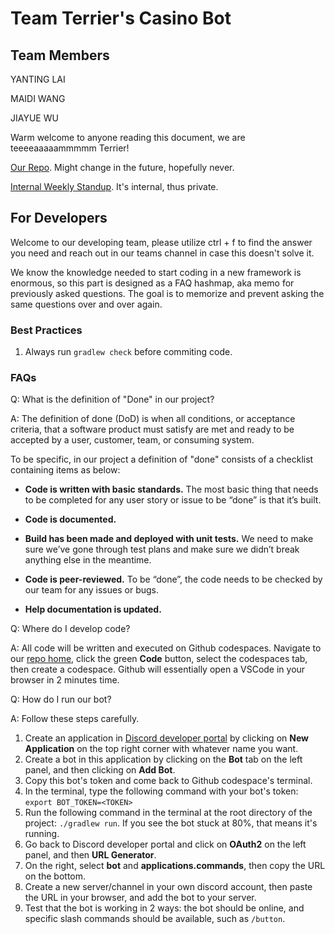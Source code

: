 # Team Terrier's Casino Bot

## Team Members

YANTING LAI

MAIDI WANG

JIAYUE WU

Warm welcome to anyone reading this document, we are teeeeaaaaammmmm Terrier!

[Our Repo](https://github.com/CS5500-S-2023/team-terrier). Might change in the future, hopefully never.

[Internal Weekly Standup](https://docs.google.com/document/d/1u6i3ZB6oWx0LWF0-WjuNrm2Efz2PWLI4EcHhgXsZnlk/edit?usp=sharing). It's internal, thus private.

## For Developers

Welcome to our developing team, please utilize ctrl + f to find the answer you need and reach out in our teams channel in case this doesn't solve it.

We know the knowledge needed to start coding in a new framework is enormous, so this part is designed as a FAQ hashmap, aka memo for previously asked questions. The goal is to memorize and prevent asking the same questions over and over again.

### Best Practices

1. Always run `gradlew check` before commiting code.

### FAQs

Q: What is the definition of "Done" in our project?

A: The definition of done (DoD) is when all conditions, or acceptance criteria, that a software product must satisfy are met and ready to be accepted by a user, customer, team, or consuming system.

To be specific, in our project a definition of "done" consists of a checklist containing items as below:

- **Code is written with basic standards.** The most basic thing that needs to be completed for any user story or issue to be “done” is that it’s built.

- **Code is documented.**

- **Build has been made and deployed with unit tests.** We need to make sure we’ve gone through test plans and make sure we didn’t break anything else in the meantime.

- **Code is peer-reviewed.** To be “done”, the code needs to be checked by our team for any issues or bugs.

- **Help documentation is updated.**


Q: Where do I develop code?

A: All code will be written and executed on Github codespaces. Navigate to our [repo home](https://github.com/CS5500-S-2023/team-terrier), click the green **Code** button, select the codespaces tab, then create a codespace. Github will essentially open a VSCode in your browser in 2 minutes time.

Q: How do I run our bot?

A: Follow these steps carefully.

1. Create an application in [Discord developer portal](https://discord.com/developers/applications) by clicking on **New Application** on the top right corner with whatever name you want.
2. Create a bot in this application by clicking on the **Bot** tab on the left panel, and then clicking on **Add Bot**.
3. Copy this bot's token and come back to Github codespace's terminal.
4. In the terminal, type the following command with your bot's token: `export BOT_TOKEN=<TOKEN>`
5. Run the following command in the terminal at the root directory of the project: `./gradlew run`. If you see the bot stuck at 80%, that means it's running.
6. Go back to Discord developer portal and click on **OAuth2** on the left panel, and then **URL Generator**.
7. On the right, select **bot** and **applications.commands**, then copy the URL on the bottom.
8. Create a new server/channel in your own discord account, then paste the URL in your browser, and add the bot to your server.
9. Test that the bot is working in 2 ways: the bot should be online, and specific slash commands should be available, such as `/button`.
